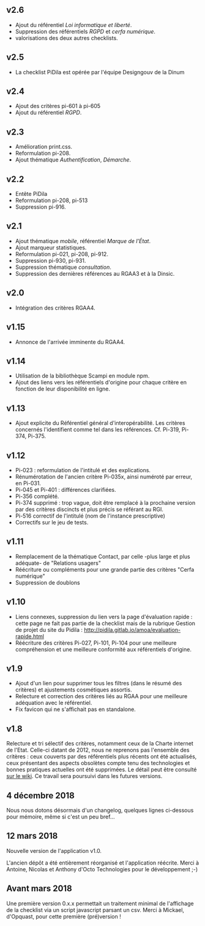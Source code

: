 

## v2.6 
* Ajout du référentiel _Loi informatique et liberté_.
* Suppression des référentiels _RGPD_ et _cerfa numérique_.
* valorisations des deux autres checklists.

## v2.5
* La checklist PiDila est opérée par l'équipe Designgouv de la Dinum

## v2.4
* Ajout des critères pi-601 à pi-605
* Ajout du référentiel _RGPD_.

## v2.3
* Amélioration print.css.
* Reformulation pi-208.
* Ajout thématique _Authentification_, _Démarche_.

## v2.2
* Entête PiDila
* Reformulation pi-208, pi-513
* Suppression pi-916. 

## v2.1
* Ajout thématique _mobile_, référentiel _Marque de l'État_.
* Ajout marqueur statistiques.
* Reformulation pi-021, pi-208, pi-912.
* Suppression pi-930, pi-931. 
* Suppression thématique _consultation_.
* Suppression des dernières références au RGAA3 et à la Dinsic.

## v2.0
* Intégration des critères RGAA4.

## v1.15
* Annonce de l'arrivée imminente du RGAA4.

## v1.14
* Utilisation de la bibliothèque Scampi en module npm.
* Ajout des liens vers les référentiels d'origine pour chaque critère en fonction de leur disponibilité en ligne.

## v1.13
* Ajout explicite du Référentiel général d'interopérabilité. Les critères concernés l'identifient comme tel dans les références. Cf. Pi-319, Pi-374, Pi-375.

## v1.12
* Pi-023 : reformulation de l'intitulé et des explications.
* Rénumérotation de l'ancien critère Pi-035x, ainsi numéroté par erreur, en Pi-031.
* Pi-045 et Pi-401 : différences clarifiées.
* Pi-356 complété.
* Pi-374 supprimé : trop vague, doit être remplacé à la prochaine version par des critères discincts et plus précis se référant au RGI.
* Pi-516 correctif de l'intitulé (nom de l'instance prescriptive)
* Correctifs sur le jeu de tests.

## v1.11
* Remplacement de la thématique Contact, par celle -plus large et plus adéquate- de "Relations usagers"
* Réécriture ou compléments pour une grande partie des critères "Cerfa numérique"
* Suppression de doublons

## v1.10
* Liens connexes, suppression du lien vers la page d'évaluation rapide : cette page ne fait pas partie de la checklist mais de la rubrique Gestion de projet du site du Pidila : http://pidila.gitlab.io/amoa/evaluation-rapide.html
* Réécriture des critères Pi-027, Pi-101, Pi-104 pour une meilleure compréhension et une meilleure conformité aux référentiels d'origine.


## v1.9
* Ajout d'un lien pour supprimer tous les filtres (dans le résumé des critères) et ajustements cosmétiques assortis.
* Relecture et correction des critères liés au RGAA pour une meilleure adéquation avec le référentiel.
* Fix favicon qui ne s'affichait pas en standalone.

## v1.8
Relecture et tri sélectif des critères, notamment ceux de la Charte internet de l'Etat. Celle-ci datant de 2012, nous ne reprenons pas l'ensemble des critères : ceux couverts par des référentiels plus récents ont été actualisés, ceux présentant des aspects obsolètes compte tenu des technologies et bonnes pratiques actuelles ont été supprimées. Le détail peut être consulté [sur le wiki](https://gitlab.com/pidila/checklist-pidila/wikis/update-cie).
Ce travail sera poursuivi dans les futures versions.


## 4 décembre 2018
Nous nous dotons désormais d'un changelog, quelques lignes ci-dessous pour mémoire, même si c'est un peu bref...

## 12 mars 2018
Nouvelle version de l'application v1.0.

L'ancien dépôt a été entièrement réorganisé et l'application réécrite. Merci à Antoine, Nicolas et Anthony d'Octo Technologies pour le développement ;-)

## Avant mars 2018
Une première version 0.x.x permettait un traitement minimal de l'affichage de la checklist via un script javascript parsant un csv.
Merci à Mickael, d'Opquast, pour cette première (pré)version !
